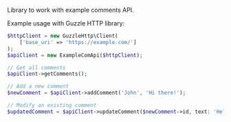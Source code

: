 Library to work with example comments API.

Example usage with Guzzle HTTP library:
```php
$httpClient = new GuzzleHttp\Client(
    ['base_uri' => 'https://example.com/']
);
$apiClient = new ExampleComApi($httpClient);

// Get all comments
$apiClient->getComments();

// Add a new comment
$newComment = $apiClient->addComment('John', 'Hi there!');

// Modify an existing comment
$updatedComment = $apiClient->updateComment($newComment->id, text: 'Hello world!');
```